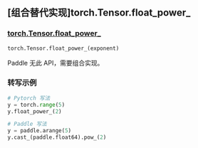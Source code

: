 ## [组合替代实现]torch.Tensor.float_power_

### [torch.Tensor.float_power_](https://pytorch.org/docs/stable/generated/torch.Tensor.float_power_.html#torch.Tensor.float_power_)

```python
torch.Tensor.float_power_(exponent)
```

Paddle 无此 API，需要组合实现。

### 转写示例

```python
# Pytorch 写法
y = torch.range(5)
y.float_power_(2)

# Paddle 写法
y = paddle.arange(5)
y.cast_(paddle.float64).pow_(2)
```
